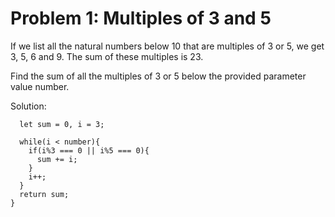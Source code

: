 # Problem 1: Multiples of 3 and 5

If we list all the natural numbers below 10 that are multiples of 3 or 5, we get 3, 5, 6 and 9. The sum of these multiples is 23.

Find the sum of all the multiples of 3 or 5 below the provided parameter value number.

Solution:

```function multiplesOf3and5(number) {
  let sum = 0, i = 3;

  while(i < number){
    if(i%3 === 0 || i%5 === 0){
      sum += i;
    }
    i++;
  }
  return sum;
}
```
